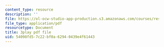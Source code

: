 ```yaml
---
content_type: resource
description: ''
file: https://ol-ocw-studio-app-production.s3.amazonaws.com/courses/res-8-005-vibrations-and-waves-problem-solving-fall-2012/54098fd57c22bf0a62940439e4f61443_uyofLz9Dtuw.pdf
file_type: application/pdf
resourcetype: Document
title: 3play pdf file
uid: 54098fd5-7c22-bf0a-6294-0439e4f61443
---
```

